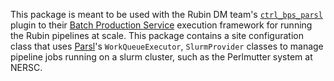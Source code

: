 This package is meant to be used with the Rubin DM team's [`ctrl_bps_parsl`](https://github.com/lsst/ctrl_bps_parsl) plugin to their [Batch Production Service](https://github.com/lsst/ctrl_bps) execution framework for running the Rubin pipelines at scale.  This package contains a site configuration class that uses [Parsl](https://parsl-project.org/)'s `WorkQueueExecutor`, `SlurmProvider` classes to manage pipeline jobs running on a slurm cluster, such as the Perlmutter system at NERSC.
